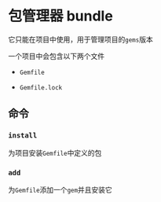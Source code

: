 # 包管理器 bundle
<p id="mBWtrgNToxnT8wNBhhreLB">

它只能在项目中使用，用于管理项目的`gems`版本

</p>

<p id="9z6bc1EzZHDMXNFyYhsxxf">

一个项目中会包含以下两个文件

</p>

- `Gemfile`

- `Gemfile.lock`

<p id="bH12rhTBDEmZebD7jnq9M1">

## 命令

</p>

<p id="vGf6GKK9JUMAJ3o6zqsQC5">

### `install`

</p>

<p id="cMrykCPw8sLQ9JkRnb3TAe">

为项目安装`Gemfile`中定义的包

</p>

<p id="tAJBZ41XZBBqjMCUc1zLha">

### `add`

</p>

<p id="piXzwb9kT1rnkUfMFzPQ34">

为`Gemfile`添加一个`gem`并且安装它

</p>
